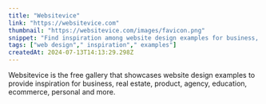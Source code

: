 ```yaml
---
title: "Websitevice"
link: "https://websitevice.com"
thumbnail: "https://websitevice.com/images/favicon.png"
snippet: "Find inspiration among website design examples for business, real estate, product, agency, education, ecommerce, personal and artist."
tags: ["web design"," inspiration"," examples"]
createdAt: 2024-07-13T14:13:29.298Z
---
```

Websitevice is the free gallery that showcases website design examples to provide inspiration for business, real estate, product, agency, education, ecommerce, personal and more. 
